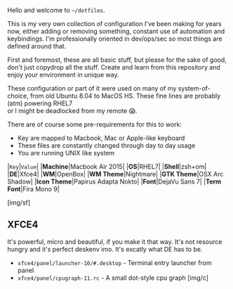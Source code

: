 Hello and welcome to `~/dotfiles`.
  
This is my very own collection of configuration I've been making for
years now, either adding or removing something, constant use of automation
and keybindings. I'm professionally oriented in dev/ops/sec so most things
are defined around that.

First and foremost, these are all basic stuff, but please for the sake of good,
don't just copydrop all the stuff. Create and learn from this repository and
enjoy your environment in unique way.
  
These configuration or part of it were used on many of my system-of-choice, from
 old Ubuntu 8.04 to MacOS HS. These fine lines are probably (atm) powering RHEL7  
 or I might be deadlocked from my remote :scream:.

There are of course some pre-requirements for this to work:

* Key are mapped to Macbook, Mac or Apple-like keyboard
* These files are constantly changed through day to day usage
* You are running UNIX like system
  
|`Key`|`Value`|
|**Machine**|Macbook Air 2015|
|**OS**|RHEL7|
|**Shell**|zsh+om|
|**DE**|Xfce4|
|**WM**|OpenBox|
|**WM Theme**|Nightmare|
|**GTK Theme**|OSX Arc Shadow|
|**Icon Theme**|Papirus Adapta Nokto|
|**Font**|DejaVu Sans 7|
|**Term Font**|Fira Mono 9|

[img/sf]

## XFCE4

It's powerful, micro and beautiful, if you make it that way. It's not resource
hungry and it's perfect deskenv imo. It's excatly what DE has to be.
  
* `xfce4/panel/launcher-10/#.desktop` - Terminal entry launcher from panel
* `xfce4/panel/cpugraph-11.rc` - A small dot-style cpu graph [img/c]
